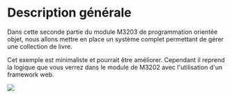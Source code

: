 # Description générale

Dans cette seconde partie du module M3203 de programmation orientée objet, nous allons mettre en place un système complet permettant de gérer une collection de livre.

Cet exemple est minimaliste et pourrait être améliorer. Cependant il reprend la logique que vous verrez dans le module de M3202 avec l'utilisation d'un framework web.

![](<../.gitbook/assets/Capture d’écran 2020-10-19 à 14.02.44.png>)
